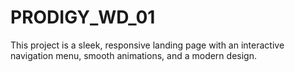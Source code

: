 # PRODIGY_WD_01
This project is a sleek, responsive landing page with an interactive navigation menu, smooth animations, and a modern design.
